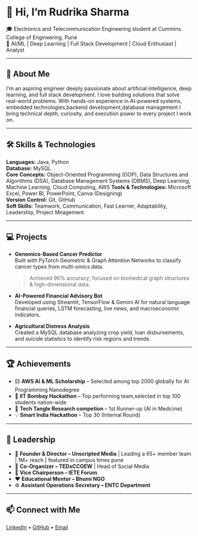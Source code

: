 # 👋 Hi, I’m Rudrika Sharma

🎓 Electronics and Telecommunication Engineering student at Cummins College of Engineering, Pune  
🤖 AI/ML | Deep Learning | Full Stack Development | Cloud Enthusiast | Analyst

---

## 🚀 About Me

I'm an aspiring  engineer deeply passionate about artificial intelligence, deep learning, and full stack development. I love building solutions that solve real-world problems.
With hands-on experience in AI-powered systems, embedded technologies,backend development,database management I bring technical depth, curiosity, and execution power to every project I work on.

---

## 🛠️ Skills & Technologies

**Languages:** Java, Python  
**Database:** MySQL  
**Core Concepts:** Object-Oriented Programming (OOP), Data Structures and Algorithms (DSA), Database Management Systems (DBMS), Deep Learning, Machine Learning, Cloud Computing, AWS 
**Tools & Technologies:** Microsoft Excel, Power BI, PowerPoint, Canva (Designing)  
**Version Control:** Git, GitHub  
**Soft Skills:** Teamwork, Communication, Fast Learner, Adaptability, Leadership, Project Mnagement


---

## 💻 Projects

- **Genomics-Based Cancer Predictor**  
  Built with PyTorch Geometric & Graph Attention Networks to classify cancer types from multi-omics data.  
  > Achieved 96% accuracy; focused on biomedical graph structures & high-dimensional data.

- **AI-Powered Financial Advisory Bot**  
  Developed using Streamlit, TensorFlow & Gemini AI for natural language financial queries, LSTM forecasting, live news, and macroeconomic indicators.

- **Agricultural Distress Analysis**  
  Created a MySQL database analyzing crop yield, loan disbursements, and suicide statistics to identify risk regions and trends.  


---

## 🏆 Achievements

- 🟨 **AWS AI & ML Scholarship** – Selected among top 2000 globally for AI Programming Nanodegree  
- 🥉 **IIT Bombay Hackathon** – Top performing team,selected in top 100 students nation-wide
- 🥈 **Tech Tangle Research competion** – 1st Runner-up (AI in Medicine) 
- 💡 **Smart India Hackathon** – Top 30 (Internal Round)

---

## 👥 Leadership

- 🎥 **Founder & Director – Unscripted Media** | Leading a 65+ member team | 1M+ reach | featured in campus times pune
- 🎤 **Co-Organizer – TEDxCCOEW** | Head of Social Media  
- 📡 **Vice Chairperson – IETE Forum**  
- ❤️ **Educational Mentor – Bhumi NGO**  
- ⚙️ **Assistant Operations Secretary – ENTC Department**

---

## 📫 Connect with Me

[LinkedIn](https://www.linkedin.com/in/rudrika-sharma-514490271) • [GitHub](https://github.com/rudrikasharma15) • [Email](mailto:rudrikasharma1503@gmail.com)

